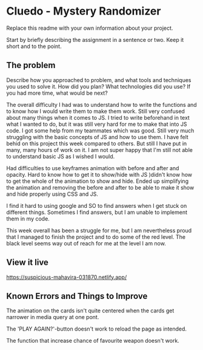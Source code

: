 # Cluedo - Mystery Randomizer

Replace this readme with your own information about your project.

Start by briefly describing the assignment in a sentence or two. Keep it short and to the point.

## The problem

Describe how you approached to problem, and what tools and techniques you used to solve it. How did you plan? What technologies did you use? If you had more time, what would be next?

The overall difficulty I had was to understand how to write the functions and to know how I would write them to make them work. Still very confused about many things when it comes to JS. I tried to write beforehand in text what I wanted to do, but it was still very hard for me to make that into JS code. I got some help from my teammates which was good. Still very much struggling with the basic concepts of JS and how to use them. I have felt behid on this project this week compared to others. But still I have put in many, many hours of work on it. I am not super happy that I'm still not able to understand basic JS as I wished I would. 

Had difficulties to use keyframes animation with before and after and opacity. Hard to know how to get it to show/hide with JS )didn't know how to get the whole of the animation to show and hide. Ended up simplifying the animation and removing the before and after to be able to make it show and hide properly using CSS and JS.

I find it hard to using google and SO to find answers when I get stuck on different things. Sometimes I find answers, but I am unable to implement them in my code.

This week overall has been a struggle for me, but I am nevertheless proud that I managed to finish the project and to do some of the red level. The black level seems way out of reach for me at the level I am now.

## View it live
https://suspicious-mahavira-031870.netlify.app/

## Known Errors and Things to Improve
The animation on the cards isn't quite centered when the cards get narrower in media query at one pont.

The 'PLAY AGAIN?'-button doesn't work to reload the page as intended.

The function that increase chance of favourite weapon doesn't work. 
